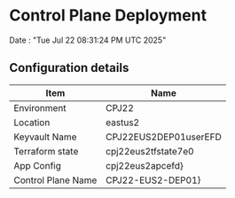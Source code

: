 # Control Plane Deployment #

Date : "Tue Jul 22 08:31:24 PM UTC 2025"

## Configuration details ##

| Item                    | Name                 |
| ----------------------- | -------------------- |
| Environment             | CPJ22         |
| Location                | eastus2              |
| Keyvault Name           | CPJ22EUS2DEP01userEFD |
| Terraform state         | cpj22eus2tfstate7e0                        |
| App Config              | cpj22eus2apcefd}   |
| Control Plane Name      | CPJ22-EUS2-DEP01}   |

